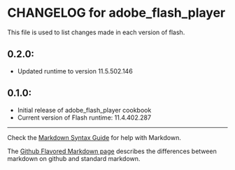 # CHANGELOG for adobe_flash_player

This file is used to list changes made in each version of flash.

## 0.2.0:

* Updated runtime to version 11.5.502.146

## 0.1.0:

* Initial release of adobe_flash_player cookbook
* Current version of Flash runtime: 11.4.402.287 

- - - 
Check the [Markdown Syntax Guide](http://daringfireball.net/projects/markdown/syntax) for help with Markdown.

The [Github Flavored Markdown page](http://github.github.com/github-flavored-markdown/) describes the differences between markdown on github and standard markdown.
